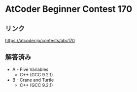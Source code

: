 # AtCoder Beginner Contest 170
## リンク
https://atcoder.jp/contests/abc170

## 解答済み
- A - Five Variables
	- C++ (GCC 9.2.1)
- B - Crane and Turtle
	- C++ (GCC 9.2.1)